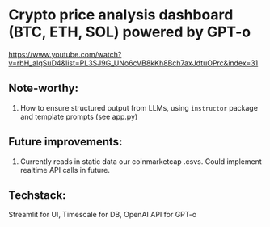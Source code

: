 # Crypto price analysis dashboard (BTC, ETH, SOL) powered by GPT-o

https://www.youtube.com/watch?v=rbH_aIqSuD4&list=PL3SJ9G_UNo6cVB8kKh8Bch7axJdtuOPrc&index=31

## Note-worthy:

1. How to ensure structured output from LLMs, using `instructor` package and template prompts (see app.py)

## Future improvements:

1. Currently reads in static data our coinmarketcap .csvs. Could implement realtime API calls in future.

## Techstack:

Streamlit for UI, Timescale for DB, OpenAI API for GPT-o
